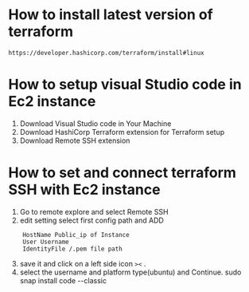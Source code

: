 # How to install latest version of terraform
```
https://developer.hashicorp.com/terraform/install#linux
```
# How to setup visual Studio code in Ec2 instance
1. Download Visual Studio code in Your Machine
2. Download HashiCorp Terraform extension for Terraform setup
3. Download Remote SSH extension
# How to set and connect terraform SSH with Ec2 instance
1. Go to remote explore and select Remote SSH
2. edit setting select first config path and ADD 
``` Host public_ip of Instance
    HostName Public_ip of Instance
    User Username
    IdentityFile /.pem file path
```
3. save it and click on a left side icon ```><``` .
4. select the username and platform type(ubuntu) and Continue.
sudo snap install code --classic


